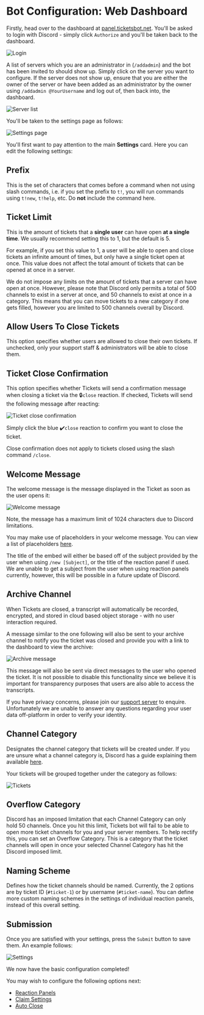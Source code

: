# Bot Configuration: Web Dashboard
Firstly, head over to the dashboard at [panel.ticketsbot.net](https://panel.ticketsbot.net). You'll be asked to login with Discord - simply click `Authorize` and you'll be taken back to the dashboard.

![Login](/img/login.webp)

A list of servers which you are an administrator in (`/addadmin`) and the bot has been invited to should show up. Simply click on the server you want to configure. If the server does not show up, ensure that you are either the owner of the server or have been added as an administrator by the owner using `/addadmin @YourUsername` and log out of, then back into, the dashboard.

![Server list](/img/server_list.webp)

You'll be taken to the settings page as follows:

![Settings page](/img/settings.webp)

You'll first want to pay attention to the main **Settings** card. Here you can edit the following settings:

Prefix
-
This is the set of characters that comes before a command when not using slash commands, i.e. if you set the prefix to `t!`, you will run commands using `t!new`, `t!help`, etc. Do **not** include the command here.

Ticket Limit
-
This is the amount of tickets that a **single user** can have open **at a single time**. We usually recommend setting this to 1, but the default is 5.

For example, if you set this value to 1, a user will be able to open and close tickets an infinite amount of times, but only have a single ticket open at once. This value does not affect the total amount of tickets that can be opened at once in a server.

We do not impose any limits on the amount of tickets that a server can have open at once. However, please note that Discord only permits a total of 500 channels to exist in a server at once, and 50 channels to exist at once in a category. This means that you can move tickets to a new category if one gets filled, however you are limited to 500 channels overall by Discord.

Allow Users To Close Tickets
-
This option specifies whether users are allowed to close their own tickets. If unchecked, only your support staff & administrators will be able to close them.

Ticket Close Confirmation
-
This option specifies whether Tickets will send a confirmation message when closing a ticket via the 🔒`close` reaction. If checked, Tickets will send the following message after reacting:

![Ticket close confirmation](/img/ticket_close_confirmation.webp)

Simply click the blue ✔️`close` reaction to confirm you want to close the ticket.

Close confirmation does not apply to tickets closed using the slash command `/close`.

Welcome Message
-
The welcome message is the message displayed in the Ticket as soon as the user opens it:

![Welcome message](/img/welcome_message.webp)

Note, the message has a maximum limit of 1024 characters due to Discord limitations.

You may make use of placeholders in your welcome message. You can view a list of placeholders [here](./placeholders.md).

The title of the embed will either be based off of the subject provided by the user when using `/new [Subject]`, or the title of the reaction panel if used. We are unable to get a subject from the user when using reaction panels currently, however, this will be possible in a future update of Discord.

Archive Channel
-
When Tickets are closed, a transcript will automatically be recorded, encrypted, and stored in cloud based object storage - with no user interaction required.

A message similar to the one following will also be sent to your archive channel to notify you the ticket was closed and provide you with a link to the dashboard to view the archive:

![Archive message](/img/archive_message.webp)

This message will also be sent via direct messages to the user who opened the ticket. It is not possible to disable this functionality since we believe it is important for transparency purposes that users are also able to access the transcripts.

If you have privacy concerns, please join our [support server](https://discord.gg/VtV3rSk) to enquire. Unfortunately we are unable to answer any questions regarding your user data off-platform in order to verify your identity.

Channel Category
-
Designates the channel category that tickets will be created under. If you are unsure what a channel category is, Discord has a guide explaining them available [here](https://support.discord.com/hc/en-us/articles/115001580171-Channel-Categories-101).

Your tickets will be grouped together under the category as follows:

![Tickets](/img/channels.webp)

Overflow Category
-
Discord has an imposed limitation that each Channel Category can only hold 50 channels. Once you hit this limit, Tickets bot will fail to be able to open more ticket channels for you and your server members. To help rectify this, you can set an Overflow Category. This is a category that the ticket channels will open in once your selected Channel Category has hit the Discord imposed limit.

Naming Scheme
-
Defines how the ticket channels should be named. Currently, the 2 options are by ticket ID (`#ticket-1`) or by username (`#ticket-name`). You can define more custom naming schemes in the settings of individual reaction panels, instead of this overall setting.

Submission
-
Once you are satisfied with your settings, press the `Submit` button to save them. An example follows:

![Settings](/img/settings_card.webp)

We now have the basic configuration completed!

You may wish to configure the following options next:
- [Reaction Panels](./panels.md)
- [Claim Settings](./claims.md)
- [Auto Close](./auto_close.md)
